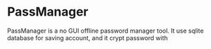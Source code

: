 # PassManager
PassManager is a no GUI offline password manager tool.
It use sqlite database for saving account, and it crypt password with
